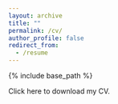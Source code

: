 ```yaml
---
layout: archive
title: ""
permalink: /cv/
author_profile: false
redirect_from:
  - /resume
---
```


{% include base_path %}

Click here to download my CV.
